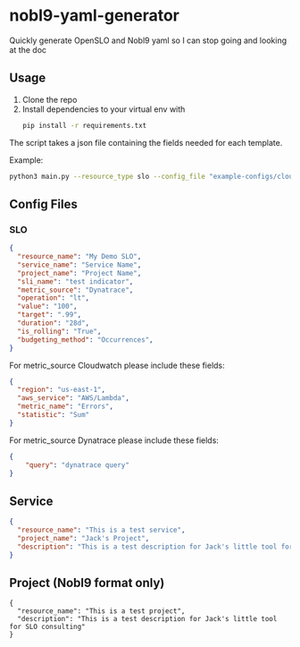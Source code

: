 # nobl9-yaml-generator

Quickly generate OpenSLO and Nobl9 yaml so I can stop going and looking at the doc

## Usage

1. Clone the repo
1. Install dependencies to your virtual env with
    ```bash
    pip install -r requirements.txt
    ```
The script takes a json file containing the fields needed for each template.


Example:
```bash
python3 main.py --resource_type slo --config_file "example-configs/cloudwatch-slo.json"
```

## Config Files

### SLO

```json
{
  "resource_name": "My Demo SLO",
  "service_name": "Service Name",
  "project_name": "Project Name",
  "sli_name": "test indicator",
  "metric_source": "Dynatrace",
  "operation": "lt",
  "value": "100",
  "target": ".99",
  "duration": "28d",
  "is_rolling": "True",
  "budgeting_method": "Occurrences",
}
```

For metric_source Cloudwatch please include these fields:

```json
{
  "region": "us-east-1",
  "aws_service": "AWS/Lambda",
  "metric_name": "Errors",
  "statistic": "Sum"
}
```

For metric_source Dynatrace please include these fields:

```json
{
    "query": "dynatrace query"
}
```

## Service

```json
{
  "resource_name": "This is a test service",
  "project_name": "Jack's Project",
  "description": "This is a test description for Jack's little tool for SLO consulting"
}
```

## Project (Nobl9 format only)

```
{
  "resource_name": "This is a test project",
  "description": "This is a test description for Jack's little tool for SLO consulting"
}
```
